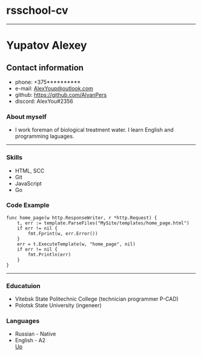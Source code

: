 # rsschool-cv
--- 
<a id="anchor"></a>
# Yupatov Alexey
## Contact information

* phone: +375********** 
* e-mail: AlexYoup@outlook.com
* github: https://github.com/AlvanPers
* discord: AlexYou#2356
   
### About myself

* I work foreman of biological treatment water. I learn English and programming laguages.
---
### Skills
* HTML, SCC
* Git
* JavaScript
* Go  

### Code Example
```
func home_page(w http.ResponseWriter, r *http.Request) {
	t, err := template.ParseFiles("MySite/templates/home_page.html")
	if err != nil {
		fmt.Fprint(w, err.Error())
	}
	err = t.ExecuteTemplate(w, "home_page", nil)
	if err != nil {
		fmt.Println(err)
	}
}
```
---
### Educatuion
* Vitebsk State Politechnic College (technician programmer P-CAD) 
* Polotsk State University (ingeneer)
### Languages
* Russian - Native
* English - A2 <br>
[Up](#anchor)
